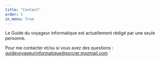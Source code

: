 ```yaml
---
title: "Contact"
order: 5
in_menu: true
---
```

Le Guide du voyageur informatique est actuellement rédigé par une seule personne. 

Pour me contacter et/ou si vous avez des questions : [guidevoyageurinformatique@sorcier.mozmail.com](mailto:guidevoyageurinformatique@sorcier.mozmail.com])
` 